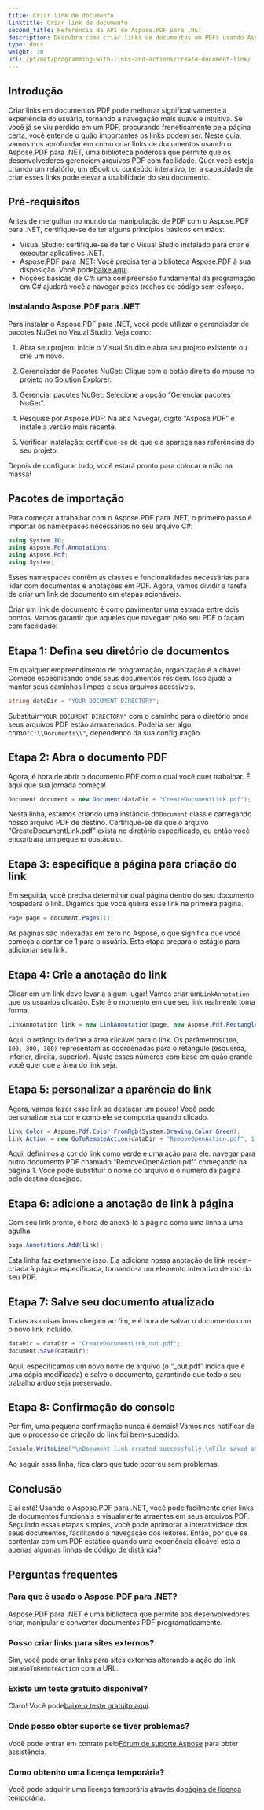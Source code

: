 ```yaml
---
title: Criar link de documento
linktitle: Criar link de documento
second_title: Referência da API do Aspose.PDF para .NET
description: Descubra como criar links de documentos em PDFs usando Aspose.PDF para .NET. Melhore a navegação e a interatividade em seus documentos PDF.
type: docs
weight: 30
url: /pt/net/programming-with-links-and-actions/create-document-link/
---
```

## Introdução

Criar links em documentos PDF pode melhorar significativamente a experiência do usuário, tornando a navegação mais suave e intuitiva. Se você já se viu perdido em um PDF, procurando freneticamente pela página certa, você entende o quão importantes os links podem ser. Neste guia, vamos nos aprofundar em como criar links de documentos usando o Aspose.PDF para .NET, uma biblioteca poderosa que permite que os desenvolvedores gerenciem arquivos PDF com facilidade. Quer você esteja criando um relatório, um eBook ou conteúdo interativo, ter a capacidade de criar esses links pode elevar a usabilidade do seu documento.

## Pré-requisitos

Antes de mergulhar no mundo da manipulação de PDF com o Aspose.PDF para .NET, certifique-se de ter alguns princípios básicos em mãos:

- Visual Studio: certifique-se de ter o Visual Studio instalado para criar e executar aplicativos .NET.
- Aspose.PDF para .NET: Você precisa ter a biblioteca Aspose.PDF à sua disposição. Você pode[baixe aqui](https://releases.aspose.com/pdf/net/).
- Noções básicas de C#: uma compreensão fundamental da programação em C# ajudará você a navegar pelos trechos de código sem esforço.

### Instalando Aspose.PDF para .NET

Para instalar o Aspose.PDF para .NET, você pode utilizar o gerenciador de pacotes NuGet no Visual Studio. Veja como:

1. Abra seu projeto: inicie o Visual Studio e abra seu projeto existente ou crie um novo.
   
2. Gerenciador de Pacotes NuGet: Clique com o botão direito do mouse no projeto no Solution Explorer.
   
3. Gerenciar pacotes NuGet: Selecione a opção “Gerenciar pacotes NuGet”.

4. Pesquise por Aspose.PDF: Na aba Navegar, digite “Aspose.PDF” e instale a versão mais recente.

5. Verificar instalação: certifique-se de que ela apareça nas referências do seu projeto.

Depois de configurar tudo, você estará pronto para colocar a mão na massa!

## Pacotes de importação

Para começar a trabalhar com o Aspose.PDF para .NET, o primeiro passo é importar os namespaces necessários no seu arquivo C#:

```csharp
using System.IO;
using Aspose.Pdf.Annotations;
using Aspose.Pdf;
using System;
```

Esses namespaces contêm as classes e funcionalidades necessárias para lidar com documentos e anotações em PDF. Agora, vamos dividir a tarefa de criar um link de documento em etapas acionáveis.

Criar um link de documento é como pavimentar uma estrada entre dois pontos. Vamos garantir que aqueles que navegam pelo seu PDF o façam com facilidade!

## Etapa 1: Defina seu diretório de documentos

Em qualquer empreendimento de programação, organização é a chave! Comece especificando onde seus documentos residem. Isso ajuda a manter seus caminhos limpos e seus arquivos acessíveis.

```csharp
string dataDir = "YOUR DOCUMENT DIRECTORY";
```

 Substituir`"YOUR DOCUMENT DIRECTORY"` com o caminho para o diretório onde seus arquivos PDF estão armazenados. Poderia ser algo como`"C:\\Documents\\"`, dependendo da sua configuração.

## Etapa 2: Abra o documento PDF

Agora, é hora de abrir o documento PDF com o qual você quer trabalhar. É aqui que sua jornada começa!

```csharp
Document document = new Document(dataDir + "CreateDocumentLink.pdf");
```

 Nesta linha, estamos criando uma instância do`Document` class e carregando nosso arquivo PDF de destino. Certifique-se de que o arquivo “CreateDocumentLink.pdf” exista no diretório especificado, ou então você encontrará um pequeno obstáculo.

## Etapa 3: especifique a página para criação do link

Em seguida, você precisa determinar qual página dentro do seu documento hospedará o link. Digamos que você queira esse link na primeira página.

```csharp
Page page = document.Pages[1];
```

As páginas são indexadas em zero no Aspose, o que significa que você começa a contar de 1 para o usuário. Esta etapa prepara o estágio para adicionar seu link.

## Etapa 4: Crie a anotação do link

 Clicar em um link deve levar a algum lugar! Vamos criar um`LinkAnnotation` que os usuários clicarão. Este é o momento em que seu link realmente toma forma.

```csharp
LinkAnnotation link = new LinkAnnotation(page, new Aspose.Pdf.Rectangle(100, 100, 300, 300));
```

 Aqui, o retângulo define a área clicável para o link. Os parâmetros`(100, 100, 300, 300)` representam as coordenadas para o retângulo (esquerda, inferior, direita, superior). Ajuste esses números com base em quão grande você quer que a área do link seja.

## Etapa 5: personalizar a aparência do link

Agora, vamos fazer esse link se destacar um pouco! Você pode personalizar sua cor e como ele se comporta quando clicado.

```csharp
link.Color = Aspose.Pdf.Color.FromRgb(System.Drawing.Color.Green);
link.Action = new GoToRemoteAction(dataDir + "RemoveOpenAction.pdf", 1);
```

Aqui, definimos a cor do link como verde e uma ação para ele: navegar para outro documento PDF chamado “RemoveOpenAction.pdf” começando na página 1. Você pode substituir o nome do arquivo e o número da página pelo destino desejado.

## Etapa 6: adicione a anotação de link à página

Com seu link pronto, é hora de anexá-lo à página como uma linha a uma agulha. 

```csharp
page.Annotations.Add(link);
```

Esta linha faz exatamente isso. Ela adiciona nossa anotação de link recém-criada à página especificada, tornando-a um elemento interativo dentro do seu PDF.

## Etapa 7: Salve seu documento atualizado

Todas as coisas boas chegam ao fim, e é hora de salvar o documento com o novo link incluído. 

```csharp
dataDir = dataDir + "CreateDocumentLink_out.pdf";
document.Save(dataDir);
```

Aqui, especificamos um novo nome de arquivo (o “_out.pdf” indica que é uma cópia modificada) e salve o documento, garantindo que todo o seu trabalho árduo seja preservado.

## Etapa 8: Confirmação do console

Por fim, uma pequena confirmação nunca é demais! Vamos nos notificar de que o processo de criação do link foi bem-sucedido.

```csharp
Console.WriteLine("\nDocument link created successfully.\nFile saved at " + dataDir);
```

Ao seguir essa linha, fica claro que tudo ocorreu sem problemas.

## Conclusão

E aí está! Usando o Aspose.PDF para .NET, você pode facilmente criar links de documentos funcionais e visualmente atraentes em seus arquivos PDF. Seguindo essas etapas simples, você pode aprimorar a interatividade dos seus documentos, facilitando a navegação dos leitores. Então, por que se contentar com um PDF estático quando uma experiência clicável está a apenas algumas linhas de código de distância? 

## Perguntas frequentes

### Para que é usado o Aspose.PDF para .NET?
Aspose.PDF para .NET é uma biblioteca que permite aos desenvolvedores criar, manipular e converter documentos PDF programaticamente.

### Posso criar links para sites externos?
 Sim, você pode criar links para sites externos alterando a ação do link para`GoToRemoteAction` com a URL.

### Existe um teste gratuito disponível?
 Claro! Você pode[baixe o teste gratuito aqui](https://releases.aspose.com/).

### Onde posso obter suporte se tiver problemas?
 Você pode entrar em contato pelo[Fórum de suporte Aspose](https://forum.aspose.com/c/pdf/10) para obter assistência.

### Como obtenho uma licença temporária?
 Você pode adquirir uma licença temporária através do[página de licença temporária](https://purchase.aspose.com/temporary-license/).